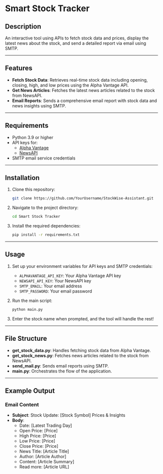 # Smart Stock Tracker

## Description
An interactive tool using APIs to fetch stock data and prices, display the latest news about the stock, and send a detailed report via email using SMTP.

---

## Features
- **Fetch Stock Data**: Retrieves real-time stock data including opening, closing, high, and low prices using the Alpha Vantage API.
- **Get News Articles**: Fetches the latest news articles related to the stock from NewsAPI.
- **Email Reports**: Sends a comprehensive email report with stock data and news insights using SMTP.

---

## Requirements
- Python 3.9 or higher
- API keys for:
  - [Alpha Vantage](https://www.alphavantage.co/)
  - [NewsAPI](https://newsapi.org/)
- SMTP email service credentials

---

## Installation
1. Clone this repository:
   ```bash
   git clone https://github.com/YourUsername/StockWise-Assistant.git
   ```
2. Navigate to the project directory:
   ```bash
   cd Smart Stock Tracker
   ```
3. Install the required dependencies:
   ```bash
   pip install -r requirements.txt
   ```

---

## Usage
1. Set up your environment variables for API keys and SMTP credentials:
   - `ALPHAVANTAGE_API_KEY`: Your Alpha Vantage API key
   - `NEWSAPI_API_KEY`: Your NewsAPI key
   - `SMTP_EMAIL`: Your email address
   - `SMTP_PASSWORD`: Your email password

2. Run the main script:
   ```bash
   python main.py
   ```
3. Enter the stock name when prompted, and the tool will handle the rest!

---

## File Structure
- **get_stock_data.py**: Handles fetching stock data from Alpha Vantage.
- **get_stock_news.py**: Fetches news articles related to the stock from NewsAPI.
- **send_mail.py**: Sends email reports using SMTP.
- **main.py**: Orchestrates the flow of the application.

---

## Example Output
### Email Content
- **Subject**: Stock Update: [Stock Symbol] Prices & Insights
- **Body**:
  - Date: [Latest Trading Day]
  - Open Price: [Price]
  - High Price: [Price]
  - Low Price: [Price]
  - Close Price: [Price]
  - News Title: [Article Title]
  - Author: [Article Author]
  - Content: [Article Summary]
  - Read more: [Article URL]


